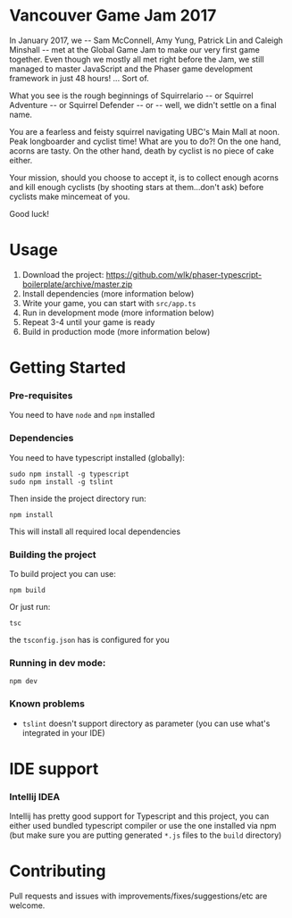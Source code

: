 # Vancouver Game Jam 2017
In January 2017, we -- Sam McConnell, Amy Yung, Patrick Lin and Caleigh Minshall -- met at the Global Game Jam to make our very first game together. Even though we mostly all met right before the Jam, we still managed to master JavaScript and the Phaser game development framework in just 48 hours! ... Sort of.

What you see is the rough beginnings of Squirrelario -- or Squirrel Adventure -- or Squirrel Defender -- or -- well, we didn't settle on a final name.

You are a fearless and feisty squirrel navigating UBC's Main Mall at noon. Peak longboarder and cyclist time! What are you to do?! On the one hand, acorns are tasty. On the other hand, death by cyclist is no piece of cake either. 

Your mission, should you choose to accept it, is to collect enough acorns and kill enough cyclists (by shooting stars at them...don't ask) before cyclists make mincemeat of you.

Good luck!

# Usage

1. Download the project: https://github.com/wlk/phaser-typescript-boilerplate/archive/master.zip
2. Install dependencies (more information below)
3. Write your game, you can start with `src/app.ts`
4. Run in development mode (more information below)
5. Repeat 3-4 until your game is ready
6. Build in production mode (more information below)

# Getting Started

### Pre-requisites

You need to have `node` and `npm` installed

### Dependencies

You need to have typescript installed (globally):
```
sudo npm install -g typescript
sudo npm install -g tslint
```

Then inside the project directory run:
```
npm install
```

This will install all required local dependencies

### Building the project

To build project you can use:

```
npm build
```

Or just run:

```
tsc
```

the `tsconfig.json` has is configured for you

### Running in dev mode:

```
npm dev
```

### Known problems

* `tslint` doesn't support directory as parameter (you can use what's integrated in your IDE)

# IDE support

### Intellij IDEA

Intellij has pretty good support for Typescript and this project, you can either used bundled typescript compiler or use the one installed via npm (but make sure you are putting generated `*.js` files to the `build` directory)

# Contributing

Pull requests and issues with improvements/fixes/suggestions/etc are welcome.
